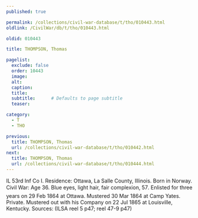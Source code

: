 ```yaml
---
published: true

permalink: /collections/civil-war-database/t/tho/010443.html
oldlink: /CivilWar/db/t/tho/010443.html

oldid: 010443

title: THOMPSON, Thomas

pagelist:
  exclude: false
  order: 10443
  image: 
  alt:
  caption:
  title:
  subtitle:      # Defaults to page subtitle
  teaser:

category: 
  - T 
  - THO

previous:
  title: THOMPSON, Thomas
  url: /collections/civil-war-database/t/tho/010442.html  
next:
  title: THOMPSON, Thomas
  url: /collections/civil-war-database/t/tho/010444.html   
---
```

IL 53rd Inf Co I. Residence: Ottawa, La Salle County, Illinois. Born in Norway. Civil War: Age 36. Blue eyes, light hair, fair complexion, 5&#146;7&#148;. Enlisted for three years on 29 Feb 1864 at Ottawa. Mustered 30 Mar 1864 at Camp Yates. Private. Mustered out with his Company on 22 Jul 1865 at Louisville, Kentucky. Sources: (ILSA reel 5 p47; reel 47-9 p47)